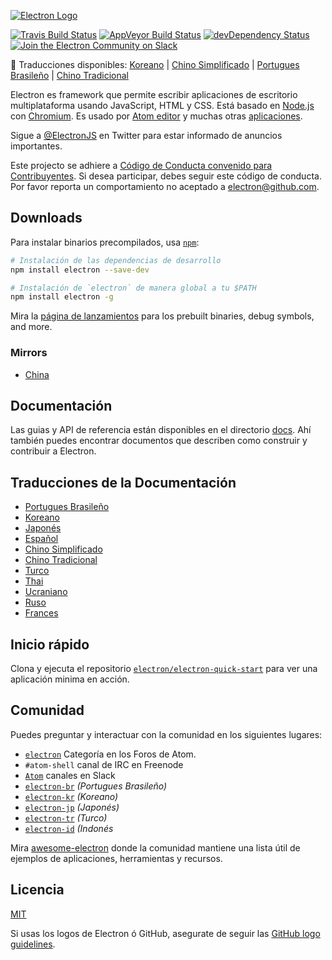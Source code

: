 [![Electron Logo](https://electron.atom.io/images/electron-logo.svg)](https://electron.atom.io/)

[![Travis Build Status](https://travis-ci.org/electron/electron.svg?branch=master)](https://travis-ci.org/electron/electron)
[![AppVeyor Build Status](https://ci.appveyor.com/api/projects/status/kvxe4byi7jcxbe26/branch/master?svg=true)](https://ci.appveyor.com/project/Atom/electron)
[![devDependency Status](https://david-dm.org/electron/electron/dev-status.svg)](https://david-dm.org/electron/electron?type=dev)
[![Join the Electron Community on Slack](http://atom-slack.herokuapp.com/badge.svg)](http://atom-slack.herokuapp.com/)

:memo: Traducciones disponibles: [Koreano](https://github.com/electron/electron/tree/master/docs-translations/ko-KR/project/README.md) | [Chino Simplificado](https://github.com/electron/electron/tree/master/docs-translations/zh-CN/project/README.md) | [Portugues Brasileño](https://github.com/electron/electron/tree/master/docs-translations/pt-BR/project/README.md) | [Chino Tradicional](https://github.com/electron/electron/tree/master/docs-translations/zh-TW/project/README.md)

Electron es framework que  permite escribir aplicaciones de escritorio multiplataforma 
usando JavaScript, HTML y  CSS. Está basado en  [Node.js](https://nodejs.org/) con 
[Chromium](http://www.chromium.org).  Es usado por [Atom
editor](https://github.com/atom/atom) y muchas otras [aplicaciones](https://electron.atom.io/apps).

Sigue a [@ElectronJS](https://twitter.com/electronjs) en Twitter para estar informado de anuncios 
importantes.

Este projecto se adhiere a [Código de Conducta convenido para Contribuyentes](CODE_OF_CONDUCT.md).
Si desea participar, debes seguir este código de conducta. Por favor reporta un comportamiento
no aceptado a  electron@github.com.

## Downloads

Para instalar binarios precompilados, usa
[`npm`](https://docs.npmjs.com/):

```sh
# Instalación de las dependencias de desarrollo
npm install electron --save-dev

# Instalación de `electron` de manera global a tu $PATH
npm install electron -g
```

Mira la [página de lanzamientos](https://github.com/electron/electron/releases) para
los prebuilt binaries, debug symbols, and more.

### Mirrors

- [China](https://npm.taobao.org/mirrors/electron)

## Documentación

Las guias y API de referencia están disponibles en el directorio 
[docs](https://github.com/electron/electron/tree/master/docs). Ahí también
puedes encontrar documentos que describen como construir y contribuir a Electron.

## Traducciones de la Documentación

- [Portugues Brasileño](https://github.com/electron/electron/tree/master/docs-translations/pt-BR)
- [Koreano](https://github.com/electron/electron/tree/master/docs-translations/ko-KR)
- [Japonés](https://github.com/electron/electron/tree/master/docs-translations/jp)
- [Español](https://github.com/electron/electron/tree/master/docs-translations/es)
- [Chino Simplificado](https://github.com/electron/electron/tree/master/docs-translations/zh-CN)
- [Chino Tradicional](https://github.com/electron/electron/tree/master/docs-translations/zh-TW)
- [Turco](https://github.com/electron/electron/tree/master/docs-translations/tr-TR)
- [Thai](https://github.com/electron/electron/tree/master/docs-Translations/th-TH)
- [Ucraniano](https://github.com/electron/electron/tree/master/docs-translations/uk-UA)
- [Ruso](https://github.com/electron/electron/tree/master/docs-translations/ru-RU)
- [Frances](https://github.com/electron/electron/tree/master/docs-translations/fr-FR)

## Inicio rápido

Clona y ejecuta el repositorio [`electron/electron-quick-start`](https://github.com/electron/electron-quick-start)
para ver una aplicación minima en acción.

## Comunidad

Puedes preguntar y interactuar con la comunidad en los siguientes lugares:
- [`electron`](http://discuss.atom.io/c/electron) Categoría en los Foros de 
Atom.
- `#atom-shell` canal de IRC en Freenode
- [`Atom`](http://atom-slack.herokuapp.com/) canales en Slack
- [`electron-br`](https://electron-br.slack.com) *(Portugues Brasileño)*
- [`electron-kr`](http://www.meetup.com/electron-kr/) *(Koreano)*
- [`electron-jp`](https://electron-jp.slack.com) *(Japonés)*
- [`electron-tr`](http://www.meetup.com/Electron-JS-Istanbul/) *(Turco)*
- [`electron-id`](https://electron-id.slack.com) *(Indonés*

Mira [awesome-electron](https://github.com/sindresorhus/awesome-electron)
donde la comunidad mantiene una lista útil de ejemplos de aplicaciones, herramientas y recursos.

## Licencia

[MIT](https://github.com/electron/electron/blob/master/LICENSE)

Si usas los logos de Electron ó GitHub, asegurate de seguir las [GitHub logo guidelines](https://github.com/logos).
